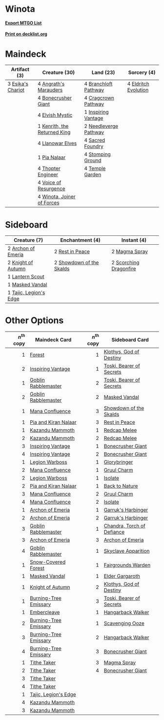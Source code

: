 # Winota

#### [Export MTGO List](../collection/Winota/Winota.txt)
#### [Print on decklist.org](http://decklist.org/?deckmain=4%09Angrath's%20Marauders%0A4%09Bonecrusher%20Giant%0A4%09Branchloft%20Pathway%0A4%09Cragcrown%20Pathway%0A4%09Eldritch%20Evolution%0A4%09Elvish%20Mystic%0A3%09Esika's%20Chariot%0A1%09Inspiring%20Vantage%0A1%09Kenrith,%20the%20Returned%20King%0A4%09Llanowar%20Elves%0A2%09Needleverge%20Pathway%0A1%09Pia%20Nalaar%0A4%09Sacred%20Foundry%0A4%09Stomping%20Ground%0A4%09Temple%20Garden%0A4%09Thopter%20Engineer%0A4%09Voice%20of%20Resurgence%0A4%09Winota,%20Joiner%20of%20Forces&deckside=2%09Archon%20of%20Emeria%0A2%09Knight%20of%20Autumn%0A1%09Lantern%20Scout%0A2%09Magma%20Spray%0A1%09Masked%20Vandal%0A2%09Rest%20in%20Peace%0A2%09Scorching%20Dragonfire%0A2%09Showdown%20of%20the%20Skalds%0A1%09Tajic,%20Legion's%20Edge)
# Maindeck

|                                        Artifact (3)                                        |                                             Creature (30)                                             |                                           Land (23)                                            |                                          Sorcery (4)                                          |
|--------------------------------------------------------------------------------------------|-------------------------------------------------------------------------------------------------------|------------------------------------------------------------------------------------------------|-----------------------------------------------------------------------------------------------|
|3 [Esika's Chariot](http://gatherer.wizards.com/Pages/Card/Details.aspx?multiverseid=503783)|4 [Angrath's Marauders](http://gatherer.wizards.com/Pages/Card/Details.aspx?multiverseid=435286)       |4 [Branchloft Pathway](http://gatherer.wizards.com/Pages/Card/Details.aspx?multiverseid=491909) |4 [Eldritch Evolution](http://gatherer.wizards.com/Pages/Card/Details.aspx?multiverseid=414456)|
|                                                                                            |4 [Bonecrusher Giant](http://gatherer.wizards.com/Pages/Card/Details.aspx?multiverseid=473077)         |4 [Cragcrown Pathway](http://gatherer.wizards.com/Pages/Card/Details.aspx?multiverseid=491915)  |                                                                                               |
|                                                                                            |4 [Elvish Mystic](http://gatherer.wizards.com/Pages/Card/Details.aspx?multiverseid=389499)             |1 [Inspiring Vantage](http://gatherer.wizards.com/Pages/Card/Details.aspx?multiverseid=417819)  |                                                                                               |
|                                                                                            |1 [Kenrith, the Returned King](http://gatherer.wizards.com/Pages/Card/Details.aspx?multiverseid=476052)|2 [Needleverge Pathway](http://gatherer.wizards.com/Pages/Card/Details.aspx?multiverseid=491918)|                                                                                               |
|                                                                                            |4 [Llanowar Elves](http://gatherer.wizards.com/Pages/Card/Details.aspx?multiverseid=129626)            |4 [Sacred Foundry](http://gatherer.wizards.com/Pages/Card/Details.aspx?multiverseid=405106)     |                                                                                               |
|                                                                                            |1 [Pia Nalaar](http://gatherer.wizards.com/Pages/Card/Details.aspx?multiverseid=417697)                |4 [Stomping Ground](http://gatherer.wizards.com/Pages/Card/Details.aspx?multiverseid=405110)    |                                                                                               |
|                                                                                            |4 [Thopter Engineer](http://gatherer.wizards.com/Pages/Card/Details.aspx?multiverseid=451081)          |4 [Temple Garden](http://gatherer.wizards.com/Pages/Card/Details.aspx?multiverseid=405112)      |                                                                                               |
|                                                                                            |4 [Voice of Resurgence](http://gatherer.wizards.com/Pages/Card/Details.aspx?multiverseid=368951)       |                                                                                                |                                                                                               |
|                                                                                            |4 [Winota, Joiner of Forces](http://gatherer.wizards.com/Pages/Card/Details.aspx?multiverseid=479736)  |                                                                                                |                                                                                               |


# Sideboard

|                                          Creature (7)                                           |                                          Enchantment (4)                                          |                                           Instant (4)                                           |
|-------------------------------------------------------------------------------------------------|---------------------------------------------------------------------------------------------------|-------------------------------------------------------------------------------------------------|
|2 [Archon of Emeria](http://gatherer.wizards.com/Pages/Card/Details.aspx?multiverseid=495594)    |2 [Rest in Peace](http://gatherer.wizards.com/Pages/Card/Details.aspx?multiverseid=442021)         |2 [Magma Spray](http://gatherer.wizards.com/Pages/Card/Details.aspx?multiverseid=426843)         |
|2 [Knight of Autumn](http://gatherer.wizards.com/Pages/Card/Details.aspx?multiverseid=452933)    |2 [Showdown of the Skalds](http://gatherer.wizards.com/Pages/Card/Details.aspx?multiverseid=503845)|2 [Scorching Dragonfire](http://gatherer.wizards.com/Pages/Card/Details.aspx?multiverseid=473101)|
|1 [Lantern Scout](http://gatherer.wizards.com/Pages/Card/Details.aspx?multiverseid=401938)       |                                                                                                   |                                                                                                 |
|1 [Masked Vandal](http://gatherer.wizards.com/Pages/Card/Details.aspx?multiverseid=503800)       |                                                                                                   |                                                                                                 |
|1 [Tajic, Legion's Edge](http://gatherer.wizards.com/Pages/Card/Details.aspx?multiverseid=452954)|                                                                                                   |                                                                                                 |


# Other Options

|*n*<sup>th</sup> copy|                                         Maindeck Card                                          |*n*<sup>th</sup> copy|                                           Sideboard Card                                            |
|--------------------:|------------------------------------------------------------------------------------------------|--------------------:|-----------------------------------------------------------------------------------------------------|
|                    1|[Forest](http://gatherer.wizards.com/Pages/Card/Details.aspx?multiverseid=439860)               |                    1|[Klothys, God of Destiny](http://gatherer.wizards.com/Pages/Card/Details.aspx?multiverseid=476471)   |
|                    2|[Inspiring Vantage](http://gatherer.wizards.com/Pages/Card/Details.aspx?multiverseid=417819)    |                    1|[Toski, Bearer of Secrets](http://gatherer.wizards.com/Pages/Card/Details.aspx?multiverseid=503813)  |
|                    1|[Goblin Rabblemaster](http://gatherer.wizards.com/Pages/Card/Details.aspx?multiverseid=438486)  |                    2|[Toski, Bearer of Secrets](http://gatherer.wizards.com/Pages/Card/Details.aspx?multiverseid=503813)  |
|                    2|[Goblin Rabblemaster](http://gatherer.wizards.com/Pages/Card/Details.aspx?multiverseid=438486)  |                    2|[Masked Vandal](http://gatherer.wizards.com/Pages/Card/Details.aspx?multiverseid=503800)             |
|                    1|[Mana Confluence](http://gatherer.wizards.com/Pages/Card/Details.aspx?multiverseid=409573)      |                    3|[Showdown of the Skalds](http://gatherer.wizards.com/Pages/Card/Details.aspx?multiverseid=503845)    |
|                    1|[Pia and Kiran Nalaar](http://gatherer.wizards.com/Pages/Card/Details.aspx?multiverseid=442783) |                    3|[Rest in Peace](http://gatherer.wizards.com/Pages/Card/Details.aspx?multiverseid=442021)             |
|                    1|[Kazandu Mammoth](http://gatherer.wizards.com/Pages/Card/Details.aspx?multiverseid=491835)      |                    1|[Redcap Melee](http://gatherer.wizards.com/Pages/Card/Details.aspx?multiverseid=473097)              |
|                    2|[Kazandu Mammoth](http://gatherer.wizards.com/Pages/Card/Details.aspx?multiverseid=491835)      |                    2|[Redcap Melee](http://gatherer.wizards.com/Pages/Card/Details.aspx?multiverseid=473097)              |
|                    3|[Inspiring Vantage](http://gatherer.wizards.com/Pages/Card/Details.aspx?multiverseid=417819)    |                    1|[Bonecrusher Giant](http://gatherer.wizards.com/Pages/Card/Details.aspx?multiverseid=473077)         |
|                    4|[Inspiring Vantage](http://gatherer.wizards.com/Pages/Card/Details.aspx?multiverseid=417819)    |                    2|[Bonecrusher Giant](http://gatherer.wizards.com/Pages/Card/Details.aspx?multiverseid=473077)         |
|                    1|[Legion Warboss](http://gatherer.wizards.com/Pages/Card/Details.aspx?multiverseid=452859)       |                    1|[Glorybringer](http://gatherer.wizards.com/Pages/Card/Details.aspx?multiverseid=426836)              |
|                    2|[Mana Confluence](http://gatherer.wizards.com/Pages/Card/Details.aspx?multiverseid=409573)      |                    1|[Gruul Charm](http://gatherer.wizards.com/Pages/Card/Details.aspx?multiverseid=460304)               |
|                    2|[Legion Warboss](http://gatherer.wizards.com/Pages/Card/Details.aspx?multiverseid=452859)       |                    1|[Isolate](http://gatherer.wizards.com/Pages/Card/Details.aspx?multiverseid=447153)                   |
|                    2|[Pia and Kiran Nalaar](http://gatherer.wizards.com/Pages/Card/Details.aspx?multiverseid=442783) |                    1|[Back to Nature](http://gatherer.wizards.com/Pages/Card/Details.aspx?multiverseid=208284)            |
|                    3|[Mana Confluence](http://gatherer.wizards.com/Pages/Card/Details.aspx?multiverseid=409573)      |                    2|[Gruul Charm](http://gatherer.wizards.com/Pages/Card/Details.aspx?multiverseid=460304)               |
|                    4|[Mana Confluence](http://gatherer.wizards.com/Pages/Card/Details.aspx?multiverseid=409573)      |                    2|[Isolate](http://gatherer.wizards.com/Pages/Card/Details.aspx?multiverseid=447153)                   |
|                    1|[Archon of Emeria](http://gatherer.wizards.com/Pages/Card/Details.aspx?multiverseid=495594)     |                    1|[Garruk's Harbinger](http://gatherer.wizards.com/Pages/Card/Details.aspx?multiverseid=485508)        |
|                    2|[Archon of Emeria](http://gatherer.wizards.com/Pages/Card/Details.aspx?multiverseid=495594)     |                    2|[Garruk's Harbinger](http://gatherer.wizards.com/Pages/Card/Details.aspx?multiverseid=485508)        |
|                    3|[Goblin Rabblemaster](http://gatherer.wizards.com/Pages/Card/Details.aspx?multiverseid=438486)  |                    1|[Chandra, Torch of Defiance](http://gatherer.wizards.com/Pages/Card/Details.aspx?multiverseid=417683)|
|                    3|[Archon of Emeria](http://gatherer.wizards.com/Pages/Card/Details.aspx?multiverseid=495594)     |                    3|[Archon of Emeria](http://gatherer.wizards.com/Pages/Card/Details.aspx?multiverseid=495594)          |
|                    4|[Goblin Rabblemaster](http://gatherer.wizards.com/Pages/Card/Details.aspx?multiverseid=438486)  |                    1|[Skyclave Apparition](http://gatherer.wizards.com/Pages/Card/Details.aspx?multiverseid=495603)       |
|                    1|[Snow-Covered Forest](http://gatherer.wizards.com/Pages/Card/Details.aspx?multiverseid=121192)  |                    1|[Fairgrounds Warden](http://gatherer.wizards.com/Pages/Card/Details.aspx?multiverseid=417586)        |
|                    1|[Masked Vandal](http://gatherer.wizards.com/Pages/Card/Details.aspx?multiverseid=503800)        |                    1|[Elder Gargaroth](http://gatherer.wizards.com/Pages/Card/Details.aspx?multiverseid=485502)           |
|                    1|[Knight of Autumn](http://gatherer.wizards.com/Pages/Card/Details.aspx?multiverseid=452933)     |                    2|[Klothys, God of Destiny](http://gatherer.wizards.com/Pages/Card/Details.aspx?multiverseid=476471)   |
|                    1|[Burning-Tree Emissary](http://gatherer.wizards.com/Pages/Card/Details.aspx?multiverseid=426627)|                    3|[Toski, Bearer of Secrets](http://gatherer.wizards.com/Pages/Card/Details.aspx?multiverseid=503813)  |
|                    1|[Embercleave](http://gatherer.wizards.com/Pages/Card/Details.aspx?multiverseid=473082)          |                    1|[Hangarback Walker](http://gatherer.wizards.com/Pages/Card/Details.aspx?multiverseid=420600)         |
|                    2|[Burning-Tree Emissary](http://gatherer.wizards.com/Pages/Card/Details.aspx?multiverseid=426627)|                    1|[Scavenging Ooze](http://gatherer.wizards.com/Pages/Card/Details.aspx?multiverseid=420783)           |
|                    3|[Burning-Tree Emissary](http://gatherer.wizards.com/Pages/Card/Details.aspx?multiverseid=426627)|                    2|[Hangarback Walker](http://gatherer.wizards.com/Pages/Card/Details.aspx?multiverseid=420600)         |
|                    4|[Burning-Tree Emissary](http://gatherer.wizards.com/Pages/Card/Details.aspx?multiverseid=426627)|                    3|[Bonecrusher Giant](http://gatherer.wizards.com/Pages/Card/Details.aspx?multiverseid=473077)         |
|                    1|[Tithe Taker](http://gatherer.wizards.com/Pages/Card/Details.aspx?multiverseid=457171)          |                    3|[Magma Spray](http://gatherer.wizards.com/Pages/Card/Details.aspx?multiverseid=426843)               |
|                    2|[Tithe Taker](http://gatherer.wizards.com/Pages/Card/Details.aspx?multiverseid=457171)          |                    4|[Bonecrusher Giant](http://gatherer.wizards.com/Pages/Card/Details.aspx?multiverseid=473077)         |
|                    3|[Tithe Taker](http://gatherer.wizards.com/Pages/Card/Details.aspx?multiverseid=457171)          |                     |                                                                                                     |
|                    4|[Tithe Taker](http://gatherer.wizards.com/Pages/Card/Details.aspx?multiverseid=457171)          |                     |                                                                                                     |
|                    1|[Tajic, Legion's Edge](http://gatherer.wizards.com/Pages/Card/Details.aspx?multiverseid=452954) |                     |                                                                                                     |
|                    4|[Kazandu Mammoth](http://gatherer.wizards.com/Pages/Card/Details.aspx?multiverseid=491835)      |                     |                                                                                                     |
|                    3|[Kazandu Mammoth](http://gatherer.wizards.com/Pages/Card/Details.aspx?multiverseid=491835)      |                     |                                                                                                     |

